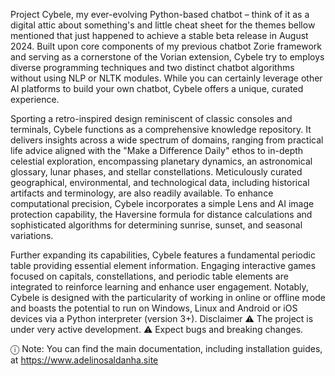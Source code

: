 Project Cybele, my ever-evolving Python-based chatbot – think of it as a digital attic about something's and little cheat sheet for the themes bellow mentioned that just happened to achieve a stable beta release in August 2024. Built upon core components of my previous chatbot Zorie framework and serving as a cornerstone of the Vorian extension, Cybele try to employs diverse programming techniques and two distinct chatbot algorithms without using NLP or NLTK modules. While you can certainly leverage other AI platforms to build your own chatbot, Cybele offers a unique, curated experience.

Sporting a retro-inspired design reminiscent of classic consoles and terminals, Cybele functions as a comprehensive knowledge repository. It delivers insights across a wide spectrum of domains, ranging from practical life advice aligned with the "Make a Difference Daily" ethos to in-depth celestial exploration, encompassing planetary dynamics, an astronomical glossary, lunar phases, and stellar constellations. Meticulously curated geographical, environmental, and technological data, including historical artifacts and terminology, are also readily available. To enhance computational precision, Cybele incorporates a simple Lens and AI image protection capability, the Haversine formula for distance calculations and sophisticated algorithms for determining sunrise, sunset, and seasonal variations.

Further expanding its capabilities, Cybele features a fundamental periodic table providing essential element information. Engaging interactive games focused on capitals, constellations, and periodic table elements are integrated to reinforce learning and enhance user engagement. Notably, Cybele is designed with the particularity of working in online or offline mode and boasts the potential to run on Windows, Linux and Android or iOS devices via a Python interpreter (version 3+).
Disclaimer
⚠️ The project is under very active development.
⚠️ Expect bugs and breaking changes.

ⓘ Note:
You can find the main documentation, including installation guides, at https://www.adelinosaldanha.site
